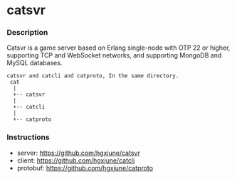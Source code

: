 # catsvr

### Description
Catsvr is a game server based on Erlang single-node with OTP 22 or higher, supporting TCP and WebSocket networks, and supporting MongoDB and MySQL databases.

```
catsvr and catcli and catproto, In the same directory.
 cat
  |
  +-- catsvr
  |
  +-- catcli
  |
  +-- catproto
```

### Instructions

- server: https://github.com/hgxjune/catsvr
- client: https://github.com/hgxjune/catcli
- protobuf: https://github.com/hgxjune/catproto

